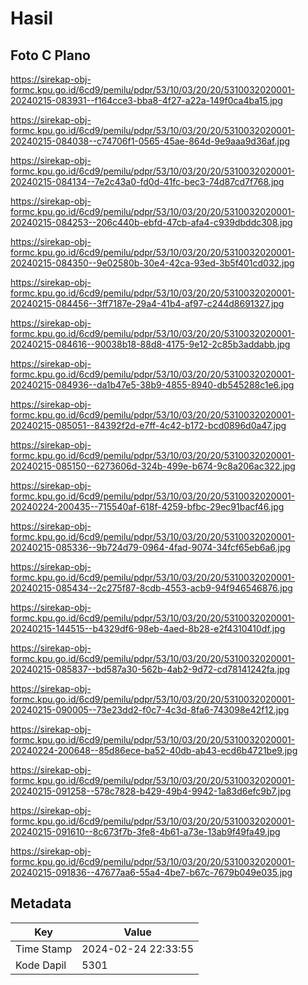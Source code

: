# Hasil

## Foto C Plano

https://sirekap-obj-formc.kpu.go.id/6cd9/pemilu/pdpr/53/10/03/20/20/5310032020001-20240215-083931--f164cce3-bba8-4f27-a22a-149f0ca4ba15.jpg

https://sirekap-obj-formc.kpu.go.id/6cd9/pemilu/pdpr/53/10/03/20/20/5310032020001-20240215-084038--c74706f1-0565-45ae-864d-9e9aaa9d36af.jpg

https://sirekap-obj-formc.kpu.go.id/6cd9/pemilu/pdpr/53/10/03/20/20/5310032020001-20240215-084134--7e2c43a0-fd0d-41fc-bec3-74d87cd7f768.jpg

https://sirekap-obj-formc.kpu.go.id/6cd9/pemilu/pdpr/53/10/03/20/20/5310032020001-20240215-084253--206c440b-ebfd-47cb-afa4-c939dbddc308.jpg

https://sirekap-obj-formc.kpu.go.id/6cd9/pemilu/pdpr/53/10/03/20/20/5310032020001-20240215-084350--9e02580b-30e4-42ca-93ed-3b5f401cd032.jpg

https://sirekap-obj-formc.kpu.go.id/6cd9/pemilu/pdpr/53/10/03/20/20/5310032020001-20240215-084456--3ff7187e-29a4-41b4-af97-c244d8691327.jpg

https://sirekap-obj-formc.kpu.go.id/6cd9/pemilu/pdpr/53/10/03/20/20/5310032020001-20240215-084616--90038b18-88d8-4175-9e12-2c85b3addabb.jpg

https://sirekap-obj-formc.kpu.go.id/6cd9/pemilu/pdpr/53/10/03/20/20/5310032020001-20240215-084936--da1b47e5-38b9-4855-8940-db545288c1e6.jpg

https://sirekap-obj-formc.kpu.go.id/6cd9/pemilu/pdpr/53/10/03/20/20/5310032020001-20240215-085051--84392f2d-e7ff-4c42-b172-bcd0896d0a47.jpg

https://sirekap-obj-formc.kpu.go.id/6cd9/pemilu/pdpr/53/10/03/20/20/5310032020001-20240215-085150--6273606d-324b-499e-b674-9c8a206ac322.jpg

https://sirekap-obj-formc.kpu.go.id/6cd9/pemilu/pdpr/53/10/03/20/20/5310032020001-20240224-200435--715540af-618f-4259-bfbc-29ec91bacf46.jpg

https://sirekap-obj-formc.kpu.go.id/6cd9/pemilu/pdpr/53/10/03/20/20/5310032020001-20240215-085336--9b724d79-0964-4fad-9074-34fcf65eb6a6.jpg

https://sirekap-obj-formc.kpu.go.id/6cd9/pemilu/pdpr/53/10/03/20/20/5310032020001-20240215-085434--2c275f87-8cdb-4553-acb9-94f946546876.jpg

https://sirekap-obj-formc.kpu.go.id/6cd9/pemilu/pdpr/53/10/03/20/20/5310032020001-20240215-144515--b4329df6-98eb-4aed-8b28-e2f4310410df.jpg

https://sirekap-obj-formc.kpu.go.id/6cd9/pemilu/pdpr/53/10/03/20/20/5310032020001-20240215-085837--bd587a30-562b-4ab2-9d72-cd78141242fa.jpg

https://sirekap-obj-formc.kpu.go.id/6cd9/pemilu/pdpr/53/10/03/20/20/5310032020001-20240215-090005--73e23dd2-f0c7-4c3d-8fa6-743098e42f12.jpg

https://sirekap-obj-formc.kpu.go.id/6cd9/pemilu/pdpr/53/10/03/20/20/5310032020001-20240224-200648--85d86ece-ba52-40db-ab43-ecd6b4721be9.jpg

https://sirekap-obj-formc.kpu.go.id/6cd9/pemilu/pdpr/53/10/03/20/20/5310032020001-20240215-091258--578c7828-b429-49b4-9942-1a83d6efc9b7.jpg

https://sirekap-obj-formc.kpu.go.id/6cd9/pemilu/pdpr/53/10/03/20/20/5310032020001-20240215-091610--8c673f7b-3fe8-4b61-a73e-13ab9f49fa49.jpg

https://sirekap-obj-formc.kpu.go.id/6cd9/pemilu/pdpr/53/10/03/20/20/5310032020001-20240215-091836--47677aa6-55a4-4be7-b67c-7679b049e035.jpg


## Metadata

| Key        | Value               |
| ---------- | ------------------- |
| Time Stamp | 2024-02-24 22:33:55 |
| Kode Dapil | 5301                |



